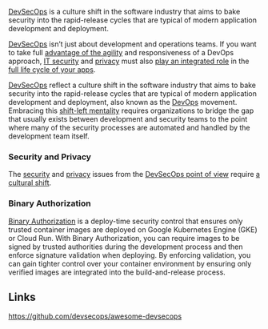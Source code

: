 [DevSecOps](https://snyk.io/devsecops/) is a culture shift in the software industry that aims to bake security into the rapid-release cycles that are typical of modern application development and deployment.

[DevSecOps](https://resources.github.com/whitepapers/Architects-guide-to-DevOps/) isn’t just about development and operations teams. If you want to take full [advantage of the agility](https://tech.gsa.gov/guides/understanding_differences_agile_devsecops/) and responsiveness of a DevOps approach, [IT security](Security) and [privacy](Privacy) must also [play an integrated role](https://techbeacon.com/security/devsecops-realities-app-dev-teams-must-accept) in the [full life cycle of your apps](https://github.blog/2020-08-13-secure-at-every-step-a-guide-to-devsecops-shifting-left-and-gitops/).


[DevSecOps](https://en.wikipedia.org/wiki/DevOps#DevSecOps,_Shifting_Security_Left) reflect a culture shift in the software industry that aims to bake security into the rapid-release cycles that are typical of modern application development and deployment, also known as the [DevOps](DevOps) movement. Embracing this [shift-left mentality](https://smartbear.com/learn/automated-testing/shifting-left-in-testing/) requires organizations to bridge the gap that usually exists between development and security teams to the point where many of the security processes are automated and handled by the development team itself.

### Security and Privacy

The [security](Security) and [privacy](Privacy) issues from the [DevSecOps point of view](https://www.csoonline.com/article/3245748/what-is-devsecops-developing-more-secure-applications.html) require [a cultural shift](https://www.coalfire.com/the-coalfire-blog/july-2020/successful-devsecops-begins-with-a-cultural-shift).

### Binary Authorization

[Binary Authorization](https://cloud.google.com/binary-authorization) is a deploy-time security control that ensures only trusted container images are deployed on Google Kubernetes Engine (GKE) or Cloud Run. With Binary Authorization, you can require images to be signed by trusted authorities during the development process and then enforce signature validation when deploying. By enforcing validation, you can gain tighter control over your container environment by ensuring only verified images are integrated into the build-and-release process.


## Links

https://github.com/devsecops/awesome-devsecops
